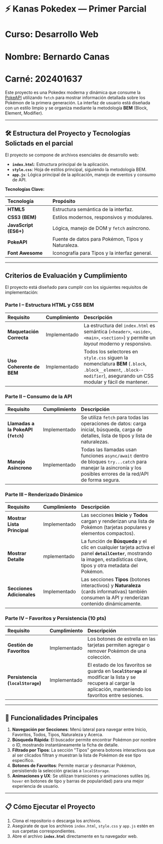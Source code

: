 # ⚡ Kanas Pokedex — Primer Parcial
# Curso: Desarrollo Web
# Nombre: Bernardo Canas    
# Carné: 202401637

Este proyecto es una Pokedex moderna y dinámica que consume la [PokeAPI](https://pokeapi.co/) utilizando `fetch` para mostrar información detallada sobre los Pokémon de la primera generación. La interfaz de usuario está diseñada con un estilo limpio y se organiza mediante la metodología **BEM** (Block, Element, Modifier).

---

## 🛠️ Estructura del Proyecto y Tecnologías Solictads en el parcial

El proyecto se compone de archivos esenciales de desarrollo web:

* **`index.html`**: Estructura principal de la aplicación.
* **`style.css`**: Hoja de estilos principal, siguiendo la metodología BEM.
* **`app.js`**: Lógica principal de la aplicación, manejo de eventos y consumo de API.

**Tecnologías Clave:**

| Tecnología | Propósito |
| :--- | :--- |
| **HTML5** | Estructura semántica de la interfaz. |
| **CSS3 (BEM)** | Estilos modernos, responsivos y modulares. |
| **JavaScript (ES6+)** | Lógica, manejo de DOM y `fetch` asíncrono. |
| **PokeAPI** | Fuente de datos para Pokémon, Tipos y Naturaleza. |
| **Font Awesome** | Iconografía para Tipos y la interfaz general. |

---

## Criterios de Evaluación y Cumplimiento
El proyecto está diseñado para cumplir con los siguientes requisitos de implementación:

### Parte I – Estructura HTML y CSS BEM

| Requisito | Cumplimiento | Descripción |
| :--- | :--- | :--- |
| **Maquetación Correcta** | Implementado | La estructura del `index.html` es semántica (`<header>`, `<aside>`, `<main>`, `<section>`) y permite un *layout* moderno y responsivo. |
| **Uso Coherente de BEM** | Implementado | Todos los selectores en `style.css` siguen la nomenclatura **BEM** (`.block`, `.block__element`, `.block--modifier`), asegurando un CSS modular y fácil de mantener. |

### Parte II – Consumo de la API

| Requisito | Cumplimiento | Descripción |
| :--- | :--- | :--- |
| **Llamadas a la PokeAPI (`fetch`)** | Implementado | Se utiliza `fetch` para todas las operaciones de datos: carga inicial, búsqueda, carga de detalles, lista de tipos y lista de naturalezas. |
| **Manejo Asíncrono** | Implementado | Todas las llamadas usan funciones `async/await` dentro de bloques `try...catch` para manejar la asincronía y los posibles errores de la red/API de forma segura. |

### Parte III – Renderizado Dinámico

| Requisito | Cumplimiento | Descripción |
| :--- | :--- | :--- |
| **Mostrar Lista Principal** | Implementado | Las secciones **Inicio** y **Todos** cargan y renderizan una lista de Pokémon (tarjetas populares y elementos compactos). |
| **Mostrar Detalle** | mplementado | La función de **Búsqueda** y el clic en cualquier tarjeta activa el panel **`detailCenter`**, mostrando la imagen, estadísticas clave, tipos y otra metadata del Pokémon. |
| **Secciones Adicionales** | Implementado | Las secciones **Tipos** (botones interactivos) y **Naturaleza** (cards informativas) también consumen la API y renderizan contenido dinámicamente. |

### Parte IV – Favoritos y Persistencia (10 pts)

| Requisito | Cumplimiento | Descripción |
| :--- | :--- | :--- |
| **Gestión de Favoritos** | Implementado | Los botones de estrella en las tarjetas permiten agregar o remover Pokémon de una colección. |
| **Persistencia (`localStorage`)** | Implementado | El estado de los favoritos se guarda en **`localStorage`** al modificar la lista y se recupera al cargar la aplicación, manteniendo los favoritos entre sesiones. |

---

## 🚀 Funcionalidades Principales

1.  **Navegación por Secciones**: Menú lateral para navegar entre Inicio, Favoritos, Todos, Tipos, Naturaleza y Acerca.
2.  **Búsqueda Rápida**: El buscador permite encontrar Pokémon por nombre o ID, mostrando instantáneamente la ficha de detalle.
3.  **Filtrado por Tipos**: La sección "Tipos" genera botones interactivos que al ser clicados filtran y muestran la lista de Pokémon de ese tipo específico.
4.  **Botones de Favoritos**: Permite marcar y desmarcar Pokémon, persistiendo la selección gracias a `localStorage`.
5.  **Animaciones y UX**: Se utilizan transiciones y animaciones sutiles (ej. `hover` en botones de tipo y barras de popularidad) para una mejor experiencia de usuario.

---

## 📋 Cómo Ejecutar el Proyecto

1.  Clona el repositorio o descarga los archivos.
2.  Asegúrate de que los archivos `index.html`, `style.css` y `app.js` estén en sus carpetas correspondientes.
3.  Abre el archivo **`index.html`** directamente en tu navegador web.